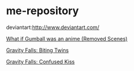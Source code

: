 # me-repository

deviantart:http://www.deviantart.com/

<a href="http://mikeinel.deviantart.com/art/What-if-Gumball-was-an-anime-Removed-Scenes-515145743">What if Gumball was an anime (Removed Scenes)</a>

<a href="http://mikeinel.deviantart.com/art/Gravity-Falls-Biting-Twins-483964437">Gravity Falls: Biting Twins</a>

<a href="http://mikeinel.deviantart.com/art/Gravity-Falls-Confused-Kiss-483967423">Gravity Falls: Confused Kiss</a>
